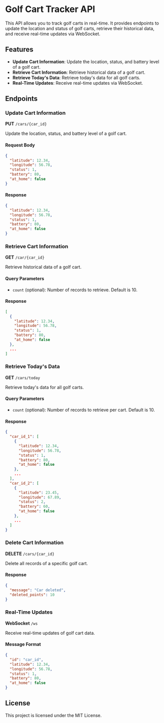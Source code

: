 # Golf Cart Tracker API

This API allows you to track golf carts in real-time. It provides endpoints to update the location and status of golf carts, retrieve their historical data, and receive real-time updates via WebSocket.

## Features

- **Update Cart Information**: Update the location, status, and battery level of a golf cart.
- **Retrieve Cart Information**: Retrieve historical data of a golf cart.
- **Retrieve Today's Data**: Retrieve today's data for all golf carts.
- **Real-Time Updates**: Receive real-time updates via WebSocket.

## Endpoints

### Update Cart Information

**PUT** `/cars/{car_id}`

Update the location, status, and battery level of a golf cart.

#### Request Body

```json
{
  "latitude": 12.34,
  "longitude": 56.78,
  "status": 1,
  "battery": 80,
  "at_home": false
}
```

#### Response

```json
{
  "latitude": 12.34,
  "longitude": 56.78,
  "status": 1,
  "battery": 80,
  "at_home": false
}
```

### Retrieve Cart Information

**GET** `/car/{car_id}`

Retrieve historical data of a golf cart.

#### Query Parameters

- `count` (optional): Number of records to retrieve. Default is 10.

#### Response

```json
[
  {
    "latitude": 12.34,
    "longitude": 56.78,
    "status": 1,
    "battery": 80,
    "at_home": false
  },
  ...
]
```

### Retrieve Today's Data

**GET** `/cars/today`

Retrieve today's data for all golf carts.

#### Query Parameters

- `count` (optional): Number of records to retrieve per cart. Default is 10.

#### Response

```json
{
  "car_id_1": [
    {
      "latitude": 12.34,
      "longitude": 56.78,
      "status": 1,
      "battery": 80,
      "at_home": false
    },
    ...
  ],
  "car_id_2": [
    {
      "latitude": 23.45,
      "longitude": 67.89,
      "status": 2,
      "battery": 60,
      "at_home": false
    },
    ...
  ]
}
```

### Delete Cart Information

**DELETE** `/cars/{car_id}`

Delete all records of a specific golf cart.

#### Response

```json
{
  "message": "Car deleted",
  "deleted_points": 10
}
```

### Real-Time Updates

**WebSocket** `/ws`

Receive real-time updates of golf cart data.

#### Message Format

```json
{
  "id": "car_id",
  "latitude": 12.34,
  "longitude": 56.78,
  "status": 1,
  "battery": 80,
  "at_home": false
}
```

## License

This project is licensed under the MIT License.
